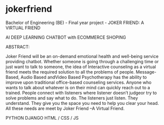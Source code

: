 # jokerfriend
Bachelor of Engineering (BE) - Final year project - JOKER  FRIEND:  A  VIRTUAL FRIEND

AI DEEP LEARNING CHATBOT with ECOMMERCE SHOPING 

ABSTRACT:

Joker Friend will be an on-demand emotional health and well-being service providing chatbot. Whether someone is going through a challenging time or just want to talk to someone, the idea of Interactive counseling as a virtual friend meets the required solution to all the problems of people.  Message-Based,  Audio  Based  andVideo  Based  Psychotherapy  has  the  ability  to improve  upon  traditional  office-based  counseling  services.
Anyone  who  wants  to  talk  about whatever  is  on  their  mind  can  quickly  reach  out  to  a  trained.  People  connect  with  listeners where listener doesn’t judgeor  try  to  solve  problems  and  say  what  to  do.  The  listeners  just listen. They understand. 
They give  you the space you need to help you clear  your head.  All these needs are meet by Joker Friend –A Virtual Friend.

PYTHON
DJANGO 
HTML / CSS / JS
